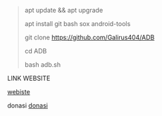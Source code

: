 > apt update && apt upgrade
> 
> apt install git bash sox android-tools
> 
> git clone https://github.com/Galirus404/ADB
> 
> cd ADB
> 
> bash adb.sh

LINK WEBSITE

[webiste](https://fnofzyyubhbh7sdbgzzjva.on.drv.tw/galirus/welcome.html)

donasi 
[donasi](https://saweria.co/Galirus)

